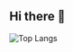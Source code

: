 ## Hi there 👋
![Top Langs](https://github-readme-stats.vercel.app/api/top-langs/?username=anuraghazra)

